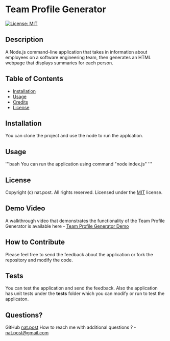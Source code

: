 # Team Profile Generator  
  [![License: MIT](https://img.shields.io/badge/License-MIT-blue.svg)](https://opensource.org/licenses/MIT) 

  ## Description
  A Node.js command-line application that takes in information about employees on a software engineering team, then generates an HTML webpage that displays summaries for each person.

  ## Table of Contents
  - [Installation](#installation)
  - [Usage](#usage)
  - [Credits](#credits)
  - [License](#license)

  ## Installation
  You can clone the project and use the node to run the applcation.
  
  ## Usage
  '''bash
    You can run the application using command "node index.js"
  '''
  
  ## License
  Copyright (c) nat.post. All rights reserved.
  Licensed under the [MIT](https://opensource.org/licenses/MIT) license. 

  ## Demo Video
  A walkthrough video that demonstrates the functionality of the Team Profile Generator is available here - [Team Profile Generator Demo](./assets/Team-Profile-Generator.mp4)

  ## How to Contribute
  Please feel free to send the feedback about the application or fork the repository and modify the code.

  ## Tests  
  You can test the application and send the feedback. Also the application has unit tests under the __tests__ folder which you can modify or run to test the applicaton.

  ## Questions?
  GitHub [nat.post](https://github.com/nat.post)
  How to reach me with additional questions ? - [nat.post@gmail.com](mailto://nat.post@gmail.com)
